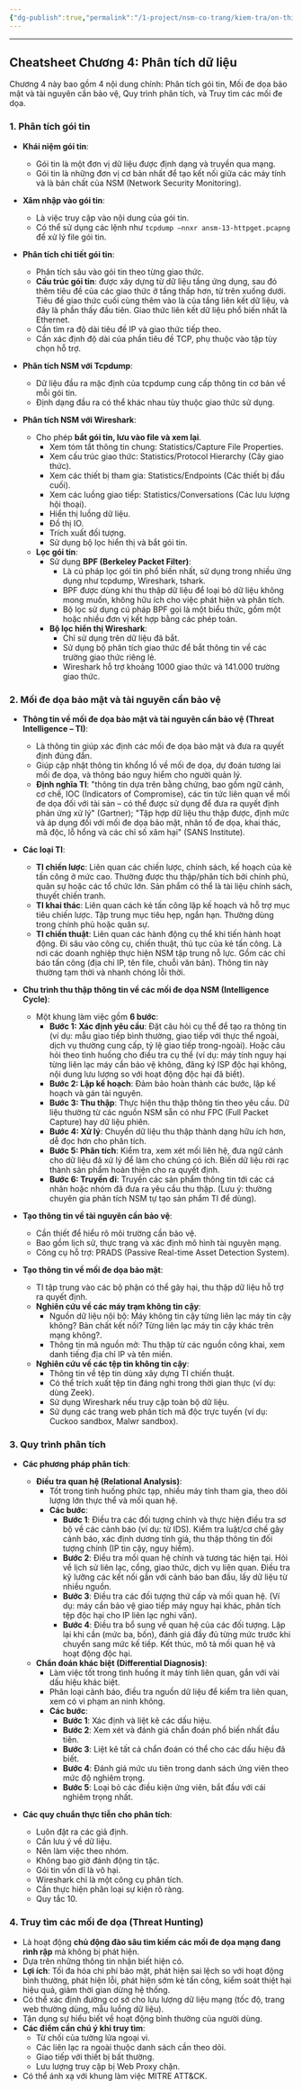 ```yaml
---
{"dg-publish":true,"permalink":"/1-project/nsm-co-trang/kiem-tra/on-thi/03-cheatsheet-chuong-4/","created":"2025-06-06T15:24:53.978+07:00"}
---
```




---

## Cheatsheet Chương 4: Phân tích dữ liệu

Chương 4 này bao gồm 4 nội dung chính: Phân tích gói tin, Mối đe dọa bảo mật và tài nguyên cần bảo vệ, Quy trình phân tích, và Truy tìm các mối đe dọa.

### 1. Phân tích gói tin

- **Khái niệm gói tin**:
    
    - Gói tin là một đơn vị dữ liệu được định dạng và truyền qua mạng.
    - Gói tin là những đơn vị cơ bản nhất để tạo kết nối giữa các máy tính và là bản chất của NSM (Network Security Monitoring).
- **Xâm nhập vào gói tin**:
    
    - Là việc truy cập vào nội dung của gói tin.
    - Có thể sử dụng các lệnh như `tcpdump –nnxr ansm-13-httpget.pcapng` để xử lý file gói tin.
- **Phân tích chi tiết gói tin**:
    
    - Phân tích sâu vào gói tin theo từng giao thức.
    - **Cấu trúc gói tin**: được xây dựng từ dữ liệu tầng ứng dụng, sau đó thêm tiêu đề của các giao thức ở tầng thấp hơn, từ trên xuống dưới. Tiêu đề giao thức cuối cùng thêm vào là của tầng liên kết dữ liệu, và đây là phần thấy đầu tiên. Giao thức liên kết dữ liệu phổ biến nhất là Ethernet.
    - Cần tìm ra độ dài tiêu đề IP và giao thức tiếp theo.
    - Cần xác định độ dài của phần tiêu đề TCP, phụ thuộc vào tập tùy chọn hỗ trợ.
- **Phân tích NSM với Tcpdump**:
    
    - Dữ liệu đầu ra mặc định của tcpdump cung cấp thông tin cơ bản về mỗi gói tin.
    - Định dạng đầu ra có thể khác nhau tùy thuộc giao thức sử dụng.
- **Phân tích NSM với Wireshark**:
    
    - Cho phép **bắt gói tin, lưu vào file và xem lại**.
        - Xem tóm tắt thông tin chung: Statistics/Capture File Properties.
        - Xem cấu trúc giao thức: Statistics/Protocol Hierarchy (Cây giao thức).
        - Xem các thiết bị tham gia: Statistics/Endpoints (Các thiết bị đầu cuối).
        - Xem các luồng giao tiếp: Statistics/Conversations (Các lưu lượng hội thoại).
        - Hiển thị luồng dữ liệu.
        - Đồ thị IO.
        - Trích xuất đối tượng.
        - Sử dụng bộ lọc hiển thị và bắt gói tin.
    - **Lọc gói tin**:
        - Sử dụng **BPF (Berkeley Packet Filter)**:
            - Là cú pháp lọc gói tin phổ biến nhất, sử dụng trong nhiều ứng dụng như tcpdump, Wireshark, tshark.
            - BPF được dùng khi thu thập dữ liệu để loại bỏ dữ liệu không mong muốn, không hữu ích cho việc phát hiện và phân tích.
            - Bộ lọc sử dụng cú pháp BPF gọi là một biểu thức, gồm một hoặc nhiều đơn vị kết hợp bằng các phép toán.
        - **Bộ lọc hiển thị Wireshark**:
            - Chỉ sử dụng trên dữ liệu đã bắt.
            - Sử dụng bộ phân tích giao thức để bắt thông tin về các trường giao thức riêng lẻ.
            - Wireshark hỗ trợ khoảng 1000 giao thức và 141.000 trường giao thức.

### 2. Mối đe dọa bảo mật và tài nguyên cần bảo vệ

- **Thông tin về mối đe dọa bảo mật và tài nguyên cần bảo vệ (Threat Intelligence – TI)**:
    
    - Là thông tin giúp xác định các mối đe dọa bảo mật và đưa ra quyết định đúng đắn.
    - Giúp cập nhật thông tin khổng lồ về mối đe dọa, dự đoán tương lai mối đe dọa, và thông báo nguy hiểm cho người quản lý.
    - **Định nghĩa TI**: "thông tin dựa trên bằng chứng, bao gồm ngữ cảnh, cơ chế, IOC (Indicators of Compromise), các tin tức liên quan về mối đe dọa đối với tài sản – có thể được sử dụng để đưa ra quyết định phản ứng xử lý" (Gartner); "Tập hợp dữ liệu thu thập được, định mức và áp dụng đối với mối đe dọa bảo mật, nhân tố đe dọa, khai thác, mã độc, lỗ hổng và các chỉ số xâm hại" (SANS Institute).
- **Các loại TI**:
    
    - **TI chiến lược**: Liên quan các chiến lược, chính sách, kế hoạch của kẻ tấn công ở mức cao. Thường được thu thập/phân tích bởi chính phủ, quân sự hoặc các tổ chức lớn. Sản phẩm có thể là tài liệu chính sách, thuyết chiến tranh.
    - **TI khai thác**: Liên quan cách kẻ tấn công lập kế hoạch và hỗ trợ mục tiêu chiến lược. Tập trung mục tiêu hẹp, ngắn hạn. Thường dùng trong chính phủ hoặc quân sự.
    - **TI chiến thuật**: Liên quan các hành động cụ thể khi tiến hành hoạt động. Đi sâu vào công cụ, chiến thuật, thủ tục của kẻ tấn công. Là nơi các doanh nghiệp thực hiện NSM tập trung nỗ lực. Gồm các chỉ báo tấn công (địa chỉ IP, tên file, chuỗi văn bản). Thông tin này thường tạm thời và nhanh chóng lỗi thời.
- **Chu trình thu thập thông tin về các mối đe dọa NSM (Intelligence Cycle)**:
    
    - Một khung làm việc gồm **6 bước**:
        - **Bước 1: Xác định yêu cầu**: Đặt câu hỏi cụ thể để tạo ra thông tin (ví dụ: mẫu giao tiếp bình thường, giao tiếp với thực thể ngoài, dịch vụ thường cung cấp, tỷ lệ giao tiếp trong-ngoài). Hoặc câu hỏi theo tình huống cho điều tra cụ thể (ví dụ: máy tính nguy hại từng liên lạc máy cần bảo vệ không, đăng ký ISP độc hại không, nội dung lưu lượng so với hoạt động độc hại đã biết).
        - **Bước 2: Lập kế hoạch**: Đảm bảo hoàn thành các bước, lập kế hoạch và gán tài nguyên.
        - **Bước 3: Thu thập**: Thực hiện thu thập thông tin theo yêu cầu. Dữ liệu thường từ các nguồn NSM sẵn có như FPC (Full Packet Capture) hay dữ liệu phiên.
        - **Bước 4: Xử lý**: Chuyển dữ liệu thu thập thành dạng hữu ích hơn, dễ đọc hơn cho phân tích.
        - **Bước 5: Phân tích**: Kiểm tra, xem xét mối liên hệ, đưa ngữ cảnh cho dữ liệu đã xử lý để làm cho chúng có ích. Biến dữ liệu rời rạc thành sản phẩm hoàn thiện cho ra quyết định.
        - **Bước 6: Truyền đi**: Truyền các sản phẩm thông tin tới các cá nhân hoặc nhóm đã đưa ra yêu cầu thu thập. (Lưu ý: thường chuyên gia phân tích NSM tự tạo sản phẩm TI để dùng).
- **Tạo thông tin về tài nguyên cần bảo vệ**:
    
    - Cần thiết để hiểu rõ môi trường cần bảo vệ.
    - Bao gồm lịch sử, thực trạng và xác định mô hình tài nguyên mạng.
    - Công cụ hỗ trợ: PRADS (Passive Real-time Asset Detection System).
- **Tạo thông tin về mối đe dọa bảo mật**:
    
    - TI tập trung vào các bộ phận có thể gây hại, thu thập dữ liệu hỗ trợ ra quyết định.
    - **Nghiên cứu về các máy trạm không tin cậy**:
        - Nguồn dữ liệu nội bộ: Máy không tin cậy từng liên lạc máy tin cậy không? Bản chất kết nối? Từng liên lạc máy tin cậy khác trên mạng không?.
        - Thông tin mã nguồn mở: Thu thập từ các nguồn công khai, xem danh tiếng địa chỉ IP và tên miền.
    - **Nghiên cứu về các tệp tin không tin cậy**:
        - Thông tin về tệp tin dùng xây dựng TI chiến thuật.
        - Có thể trích xuất tệp tin đáng nghi trong thời gian thực (ví dụ: dùng Zeek).
        - Sử dụng Wireshark nếu truy cập toàn bộ dữ liệu.
        - Sử dụng các trang web phân tích mã độc trực tuyến (ví dụ: Cuckoo sandbox, Malwr sandbox).

### 3. Quy trình phân tích

- **Các phương pháp phân tích**:
    
    - **Điều tra quan hệ (Relational Analysis)**:
        - Tốt trong tình huống phức tạp, nhiều máy tính tham gia, theo dõi lượng lớn thực thể và mối quan hệ.
        - **Các bước**:
            - **Bước 1**: Điều tra các đối tượng chính và thực hiện điều tra sơ bộ về các cảnh báo (ví dụ: từ IDS). Kiểm tra luật/cơ chế gây cảnh báo, xác định dương tính giả, thu thập thông tin đối tượng chính (IP tin cậy, nguy hiểm).
            - **Bước 2**: Điều tra mối quan hệ chính và tương tác hiện tại. Hỏi về lịch sử liên lạc, cổng, giao thức, dịch vụ liên quan. Điều tra kỹ lưỡng các kết nối gắn với cảnh báo ban đầu, lấy dữ liệu từ nhiều nguồn.
            - **Bước 3**: Điều tra các đối tượng thứ cấp và mối quan hệ. (Ví dụ: máy cần bảo vệ giao tiếp máy nguy hại khác, phân tích tệp độc hại cho IP liên lạc nghi vấn).
            - **Bước 4**: Điều tra bổ sung về quan hệ của các đối tượng. Lặp lại khi cần (mức ba, bốn), đánh giá đầy đủ từng mức trước khi chuyển sang mức kế tiếp. Kết thúc, mô tả mối quan hệ và hoạt động độc hại.
    - **Chẩn đoán khác biệt (Differential Diagnosis)**:
        - Làm việc tốt trong tình huống ít máy tính liên quan, gắn với vài dấu hiệu khác biệt.
        - Phân loại cảnh báo, điều tra nguồn dữ liệu để kiểm tra liên quan, xem có vi phạm an ninh không.
        - **Các bước**:
            - **Bước 1**: Xác định và liệt kê các dấu hiệu.
            - **Bước 2**: Xem xét và đánh giá chẩn đoán phổ biến nhất đầu tiên.
            - **Bước 3**: Liệt kê tất cả chẩn đoán có thể cho các dấu hiệu đã biết.
            - **Bước 4**: Đánh giá mức ưu tiên trong danh sách ứng viên theo mức độ nghiêm trọng.
            - **Bước 5**: Loại bỏ các điều kiện ứng viên, bắt đầu với cái nghiêm trọng nhất.
- **Các quy chuẩn thực tiễn cho phân tích**:
    
    - Luôn đặt ra các giả định.
    - Cần lưu ý về dữ liệu.
    - Nên làm việc theo nhóm.
    - Không bao giờ đánh động tin tặc.
    - Gói tin vốn dĩ là vô hại.
    - Wireshark chỉ là một công cụ phân tích.
    - Cần thực hiện phân loại sự kiện rõ ràng.
    - Quy tắc 10.

### 4. Truy tìm các mối đe dọa (Threat Hunting)

- Là hoạt động **chủ động đào sâu tìm kiếm các mối đe dọa mạng đang rình rập** mà không bị phát hiện.
- Dựa trên những thông tin nhận biết hiện có.
- **Lợi ích**: Tối đa hóa chi phí bảo mật, phát hiện sai lệch so với hoạt động bình thường, phát hiện lỗi, phát hiện sớm kẻ tấn công, kiểm soát thiệt hại hiệu quả, giảm thời gian dừng hệ thống.
- Có thể xác định đường cơ sở cho lưu lượng dữ liệu mạng (tốc độ, trang web thường dùng, mẫu luồng dữ liệu).
- Tận dụng sự hiểu biết về hoạt động bình thường của người dùng.
- **Các điểm cần chú ý khi truy tìm**:
    - Từ chối của tường lửa ngoại vi.
    - Các liên lạc ra ngoài thuộc danh sách cần theo dõi.
    - Giao tiếp với thiết bị bất thường.
    - Lưu lượng truy cập bị Web Proxy chặn.
- Có thể ánh xạ với khung làm việc MITRE ATT&CK.

